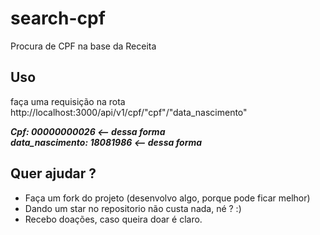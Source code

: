 # search-cpf
Procura de CPF na base da Receita

## Uso
faça uma requisição na rota http://localhost:3000/api/v1/cpf/"cpf"/"data_nascimento"

***Cpf: 00000000026 <-- dessa forma  <br/>
data_nascimento: 18081986 <-- dessa forma <br/>***


## Quer ajudar ?
- Faça um fork do projeto (desenvolvo algo, porque pode ficar melhor)
- Dando um star no repositorio não custa nada, né ? :)
- Recebo doações, caso queira doar é claro.
